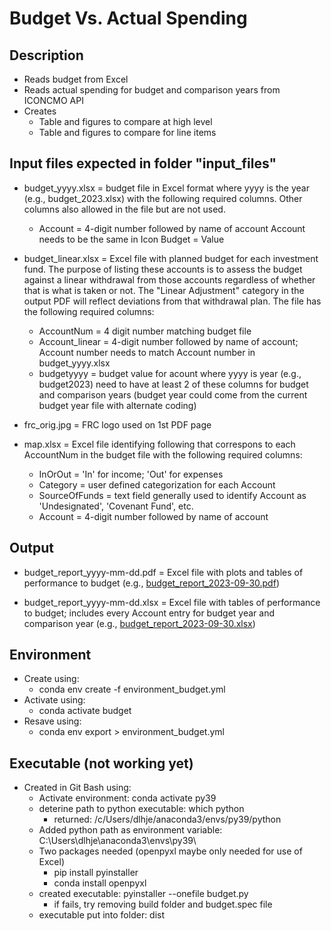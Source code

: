 # Budget Vs. Actual Spending

## Description
+ Reads budget from Excel
+ Reads actual spending for budget and comparison years from ICONCMO API
+ Creates
    + Table and figures to compare at high level
    + Table and figures to compare for line items


## Input files expected in folder "input_files"
+ budget_yyyy.xlsx = budget file in Excel format where yyyy is the year (e.g., budget_2023.xlsx) with the following required columns. Other columns also allowed in the file but are not used.
  + Account = 4-digit number followed by name of account
              Account needs to be the same in Icon
    Budget  = Value


+ budget_linear.xlsx = Excel file with planned budget for each investment fund. The purpose of listing these accounts is to assess the budget against a linear withdrawal from those accounts regardless of whether that is what is taken or not. The "Linear Adjustment" category in the output PDF will reflect deviations from that withdrawal plan. The file has the following required columns:
  + AccountNum = 4 digit number matching budget file
  + Account_linear = 4-digit number followed by name of account;
                     Account number needs to match Account number in budget_yyyy.xlsx
  + budgetyyyy = budget value for acount where yyyy is year (e.g., budget2023)
                 need to have at least 2 of these columns for budget and comparison years
		 (budget year could come from the current budget year file with alternate coding)


+ frc_orig.jpg = FRC logo used on 1st PDF page


+ map.xlsx = Excel file identifying following that correspons to
             each AccountNum in the budget file with the following required columns:
  + InOrOut = 'In' for income; 'Out' for expenses
  + Category = user defined categorization for each Account
  + SourceOfFunds = text field generally used to identify
                    Account as 'Undesignated', 'Covenant Fund', etc.
  + Account = 4-digit number followed by name of account


## Output
+ budget_report_yyyy-mm-dd.pdf  = Excel file with plots and tables of performance to budget (e.g., [budget_report_2023-09-30.pdf](budget_report_2023-09-30.pdf))

+ budget_report_yyyy-mm-dd.xlsx = Excel file with tables of performance to budget; includes every Account entry for budget year and comparison year (e.g., [budget_report_2023-09-30.xlsx](budget_report_2023-09-30.pdf))


## Environment
+ Create using:
  + conda env create -f environment_budget.yml
+ Activate using:
  + conda activate budget
+ Resave using:
  + conda env export > environment_budget.yml


## Executable (not working yet)
+ Created in Git Bash using:
  + Activate environment: conda activate py39
  + deterine path to python executable: which python
    + returned: /c/Users/dlhje/anaconda3/envs/py39/python
  + Added python path as environment variable: C:\Users\dlhje\anaconda3\envs\py39\
  + Two packages needed (openpyxl maybe only needed for use of Excel)
    + pip install pyinstaller
    + conda install openpyxl
  + created executable: pyinstaller --onefile budget.py
    + if fails, try removing build folder and budget.spec file
  + executable put into folder: dist
